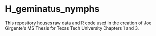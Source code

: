 # H_geminatus_nymphs
This repository houses raw data and R code used in the creation of Joe Girgente's MS Thesis for Texas Tech University Chapters 1 and 3.
